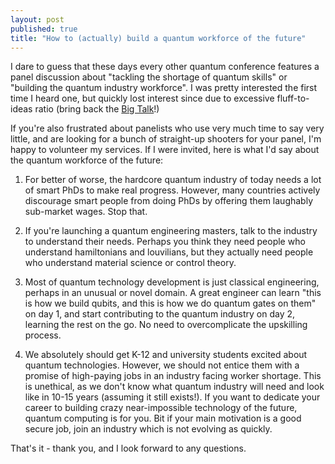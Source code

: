 ```yaml
---
layout: post
published: true
title: "How to (actually) build a quantum workforce of the future"
---
```


I dare to guess that these days every other quantum conference features a panel discussion about "tackling the shortage of quantum skills" or "building the quantum industry workforce". I was pretty interested the first time I heard one, but quickly lost interest since due to excessive fluff-to-ideas ratio (bring back the [Big Talk](https://www.youtube.com/watch?v=o2m0HHcyMM4)!)

If you're also frustrated about panelists who use very much time to say very little, and are looking for a bunch of straight-up shooters for your panel, I'm happy to volunteer my services. If I were invited, here is what I'd say about the quantum workforce of the future:

1. For better of worse, the hardcore quantum industry of today needs a lot of smart PhDs to make real progress. However, many countries actively discourage smart people from doing PhDs by offering them laughably sub-market wages. Stop that.

2. If you're launching a quantum engineering masters, talk to the industry to understand their needs. Perhaps you think they need people who understand hamiltonians and louvilians, but they actually need people who understand material science or control theory.

3. Most of quantum technology development is just classical engineering, perhaps in an unusual or novel domain. A great engineer can learn "this is how we build qubits, and this is how we do quantum gates on them" on day 1, and start contributing to the quantum industry on day 2, learning the rest on the go. No need to overcomplicate the upskilling process.

4. We absolutely should get K-12 and university students excited about quantum technologies. However, we should not entice them with a promise of high-paying jobs in an industry facing worker shortage. This is unethical, as we don't know what quantum industry will need and look like in 10-15 years (assuming it still exists!). If you want to dedicate your career to building crazy near-impossible technology of the future, quantum computing is for you. Bit if your main motivation is a good secure job, join an industry which is not evolving as quickly. 

That's it - thank you, and I look forward to any questions.

